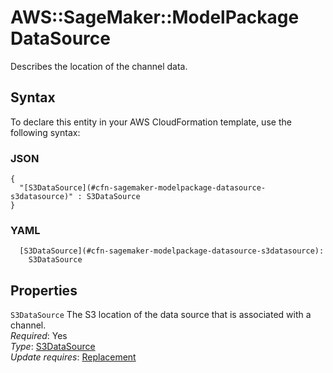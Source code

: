 # AWS::SageMaker::ModelPackage DataSource<a name="aws-properties-sagemaker-modelpackage-datasource"></a>

Describes the location of the channel data\.

## Syntax<a name="aws-properties-sagemaker-modelpackage-datasource-syntax"></a>

To declare this entity in your AWS CloudFormation template, use the following syntax:

### JSON<a name="aws-properties-sagemaker-modelpackage-datasource-syntax.json"></a>

```
{
  "[S3DataSource](#cfn-sagemaker-modelpackage-datasource-s3datasource)" : S3DataSource
}
```

### YAML<a name="aws-properties-sagemaker-modelpackage-datasource-syntax.yaml"></a>

```
  [S3DataSource](#cfn-sagemaker-modelpackage-datasource-s3datasource): 
    S3DataSource
```

## Properties<a name="aws-properties-sagemaker-modelpackage-datasource-properties"></a>

`S3DataSource`  <a name="cfn-sagemaker-modelpackage-datasource-s3datasource"></a>
The S3 location of the data source that is associated with a channel\.  
*Required*: Yes  
*Type*: [S3DataSource](aws-properties-sagemaker-modelpackage-s3datasource.md)  
*Update requires*: [Replacement](https://docs.aws.amazon.com/AWSCloudFormation/latest/UserGuide/using-cfn-updating-stacks-update-behaviors.html#update-replacement)